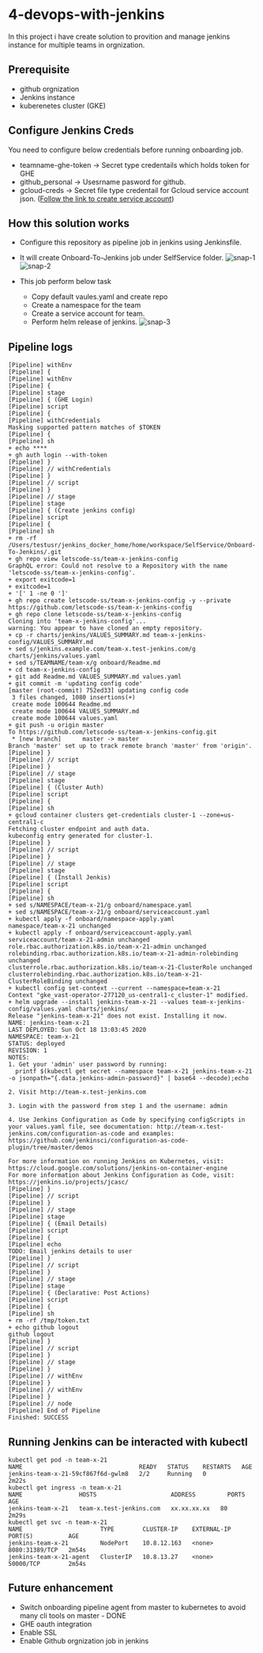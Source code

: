 # 4-devops-with-jenkins

In this project i have create solution to provition and manage jenkins instance for multiple teams in orgnization.

## Prerequisite
- github orgnization
- Jenkins instance
- kuberenetes cluster (GKE)

## Configure Jenkins Creds
You need to configure below credentials before running onboarding job.
- teamname-ghe-token	-> Secret type credentails which holds token for GHE
- github_personal -> Usesrname pasword for github. 
- gcloud-creds -> Secret file type credentail for Gcloud service account json. ([Follow the link to create service account](https://cloud.google.com/solutions/using-jenkins-for-distributed-builds-on-compute-engine
))

## How this solution works
- Configure this repository as pipeline job in jenkins using Jenkinsfile.
- It will create Onboard-To-Jenkins job under SelfService folder.
![snap-1](docs//snap-1.png)
![snap-2](docs//snap-2.png)

- This job perform below task
  - Copy default vaules.yaml and create repo
  - Create a namespace for the team 
  - Create a service account for team.
  - Perform helm release of jenkins.
![snap-3](docs//snap-3.png)

## Pipeline logs
```
[Pipeline] withEnv
[Pipeline] {
[Pipeline] withEnv
[Pipeline] {
[Pipeline] stage
[Pipeline] { (GHE Login)
[Pipeline] script
[Pipeline] {
[Pipeline] withCredentials
Masking supported pattern matches of $TOKEN
[Pipeline] {
[Pipeline] sh
+ echo ****
+ gh auth login --with-token
[Pipeline] }
[Pipeline] // withCredentials
[Pipeline] }
[Pipeline] // script
[Pipeline] }
[Pipeline] // stage
[Pipeline] stage
[Pipeline] { (Create jenkins config)
[Pipeline] script
[Pipeline] {
[Pipeline] sh
+ rm -rf /Users/testusr/jenkins_docker_home/home/workspace/SelfService/Onboard-To-Jenkins/.git
+ gh repo view letscode-ss/team-x-jenkins-config
GraphQL error: Could not resolve to a Repository with the name 'letscode-ss/team-x-jenkins-config'.
+ export exitcode=1
+ exitcode=1
+ '[' 1 -ne 0 ']'
+ gh repo create letscode-ss/team-x-jenkins-config -y --private
https://github.com/letscode-ss/team-x-jenkins-config
+ gh repo clone letscode-ss/team-x-jenkins-config
Cloning into 'team-x-jenkins-config'...
warning: You appear to have cloned an empty repository.
+ cp -r charts/jenkins/VALUES_SUMMARY.md team-x-jenkins-config/VALUES_SUMMARY.md
+ sed s/jenkins.example.com/team-x.test-jenkins.com/g charts/jenkins/values.yaml
+ sed s/TEAMNAME/team-x/g onboard/Readme.md
+ cd team-x-jenkins-config
+ git add Readme.md VALUES_SUMMARY.md values.yaml
+ git commit -m 'updating config code'
[master (root-commit) 752ed33] updating config code
 3 files changed, 1080 insertions(+)
 create mode 100644 Readme.md
 create mode 100644 VALUES_SUMMARY.md
 create mode 100644 values.yaml
+ git push -u origin master
To https://github.com/letscode-ss/team-x-jenkins-config.git
 * [new branch]      master -> master
Branch 'master' set up to track remote branch 'master' from 'origin'.
[Pipeline] }
[Pipeline] // script
[Pipeline] }
[Pipeline] // stage
[Pipeline] stage
[Pipeline] { (Cluster Auth)
[Pipeline] script
[Pipeline] {
[Pipeline] sh
+ gcloud container clusters get-credentials cluster-1 --zone=us-central1-c
Fetching cluster endpoint and auth data.
kubeconfig entry generated for cluster-1.
[Pipeline] }
[Pipeline] // script
[Pipeline] }
[Pipeline] // stage
[Pipeline] stage
[Pipeline] { (Install Jenkis)
[Pipeline] script
[Pipeline] {
[Pipeline] sh
+ sed s/NAMESPACE/team-x-21/g onboard/namespace.yaml
+ sed s/NAMESPACE/team-x-21/g onboard/serviceaccount.yaml
+ kubectl apply -f onboard/namespace-apply.yaml
namespace/team-x-21 unchanged
+ kubectl apply -f onboard/serviceaccount-apply.yaml
serviceaccount/team-x-21-admin unchanged
role.rbac.authorization.k8s.io/team-x-21-admin unchanged
rolebinding.rbac.authorization.k8s.io/team-x-21-admin-rolebinding unchanged
clusterrole.rbac.authorization.k8s.io/team-x-21-ClusterRole unchanged
clusterrolebinding.rbac.authorization.k8s.io/team-x-21-ClusterRoleBinding unchanged
+ kubectl config set-context --current --namespace=team-x-21
Context "gke_vast-operator-277120_us-central1-c_cluster-1" modified.
+ helm upgrade --install jenkins-team-x-21 --values team-x-jenkins-config/values.yaml charts/jenkins/
Release "jenkins-team-x-21" does not exist. Installing it now.
NAME: jenkins-team-x-21
LAST DEPLOYED: Sun Oct 18 13:03:45 2020
NAMESPACE: team-x-21
STATUS: deployed
REVISION: 1
NOTES:
1. Get your 'admin' user password by running:
  printf $(kubectl get secret --namespace team-x-21 jenkins-team-x-21 -o jsonpath="{.data.jenkins-admin-password}" | base64 --decode);echo

2. Visit http://team-x.test-jenkins.com

3. Login with the password from step 1 and the username: admin

4. Use Jenkins Configuration as Code by specifying configScripts in your values.yaml file, see documentation: http://team-x.test-jenkins.com/configuration-as-code and examples: https://github.com/jenkinsci/configuration-as-code-plugin/tree/master/demos

For more information on running Jenkins on Kubernetes, visit:
https://cloud.google.com/solutions/jenkins-on-container-engine
For more information about Jenkins Configuration as Code, visit:
https://jenkins.io/projects/jcasc/
[Pipeline] }
[Pipeline] // script
[Pipeline] }
[Pipeline] // stage
[Pipeline] stage
[Pipeline] { (Email Details)
[Pipeline] script
[Pipeline] {
[Pipeline] echo
TODO: Email jenkins details to user
[Pipeline] }
[Pipeline] // script
[Pipeline] }
[Pipeline] // stage
[Pipeline] stage
[Pipeline] { (Declarative: Post Actions)
[Pipeline] script
[Pipeline] {
[Pipeline] sh
+ rm -rf /tmp/token.txt
+ echo github logout
github logout
[Pipeline] }
[Pipeline] // script
[Pipeline] }
[Pipeline] // stage
[Pipeline] }
[Pipeline] // withEnv
[Pipeline] }
[Pipeline] // withEnv
[Pipeline] }
[Pipeline] // node
[Pipeline] End of Pipeline
Finished: SUCCESS
```

## Running Jenkins can be interacted with kubectl 
```
kubectl get pod -n team-x-21
NAME                                 READY   STATUS    RESTARTS   AGE
jenkins-team-x-21-59cf867f6d-gwlm8   2/2     Running   0          2m22s
kubectl get ingress -n team-x-21
NAME                HOSTS                     ADDRESS         PORTS   AGE
jenkins-team-x-21   team-x.test-jenkins.com   xx.xx.xx.xx   80      2m29s
kubectl get svc -n team-x-21
NAME                      TYPE        CLUSTER-IP    EXTERNAL-IP   PORT(S)          AGE
jenkins-team-x-21         NodePort    10.8.12.163   <none>        8080:31389/TCP   2m54s
jenkins-team-x-21-agent   ClusterIP   10.8.13.27    <none>        50000/TCP        2m54s
```

## Future enhancement
- Switch onboarding pipeline agent from master to kubernetes to avoid many cli tools on master - DONE
- GHE oauth integration
- Enable SSL
- Enable Github orgnization job in jenkins
